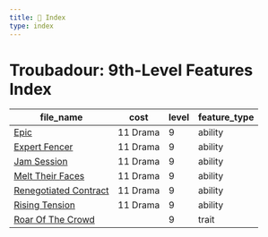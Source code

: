 ```yaml
---
title: 📑 Index
type: index
---
```


# Troubadour: 9th-Level Features Index

| file_name                                           | cost     | level | feature_type |
| --------------------------------------------------- | -------- | ----- | ------------ |
| [Epic](../Epic)                                     | 11 Drama | 9     | ability      |
| [Expert Fencer](../Expert%20Fencer)                 | 11 Drama | 9     | ability      |
| [Jam Session](../Jam%20Session)                     | 11 Drama | 9     | ability      |
| [Melt Their Faces](../Melt%20Their%20Faces)         | 11 Drama | 9     | ability      |
| [Renegotiated Contract](../Renegotiated%20Contract) | 11 Drama | 9     | ability      |
| [Rising Tension](../Rising%20Tension)               | 11 Drama | 9     | ability      |
| [Roar Of The Crowd](../Roar%20Of%20The%20Crowd)     |          | 9     | trait        |
